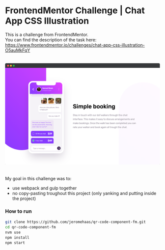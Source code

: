 # FrontendMentor Challenge | Chat App CSS Illustration

This is a challenge from FrontendMentor.   
You can find the description of the task here:  
https://www.frontendmentor.io/challenges/chat-app-css-illustration-O5auMkFqY

<img src="assets/readme/preview.png" width="700" style="margin: 20px 0" />

My goal in this challenge was to:
- use webpack and gulp together
- no copy-pasting troughout this project (only yanking and putting inside the project)

### How to run
```bash
git clone https://github.com/jeromehaas/qr-code-component-fm.git
cd qr-code-component-fm
nvm use
npm install 
npm start
```